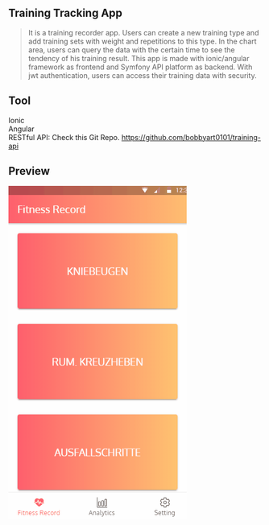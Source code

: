## Training Tracking App
>It is a training recorder app. Users can create a new training type and add training sets with weight and repetitions to this type. In the chart area, users can query the data with the certain time to see the tendency of his training result.
 This app is made with ionic/angular framework as frontend and Symfony API platform as backend. With jwt authentication, users can access their training data with security.

## Tool
Ionic  
Angular  
RESTful API: Check this Git Repo. https://github.com/bobbyart0101/training-api


## Preview
![Demo](/src/assets/demo.gif)
